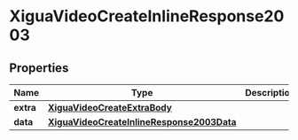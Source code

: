 # XiguaVideoCreateInlineResponse2003

## Properties
Name | Type | Description | Notes
------------ | ------------- | ------------- | -------------
**extra** | [**XiguaVideoCreateExtraBody**](XiguaVideoCreateExtraBody.md) |  |  [optional]
**data** | [**XiguaVideoCreateInlineResponse2003Data**](XiguaVideoCreateInlineResponse2003Data.md) |  |  [optional]
